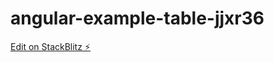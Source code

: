 # angular-example-table-jjxr36

[Edit on StackBlitz ⚡️](https://stackblitz.com/edit/angular-example-table-jjxr36)